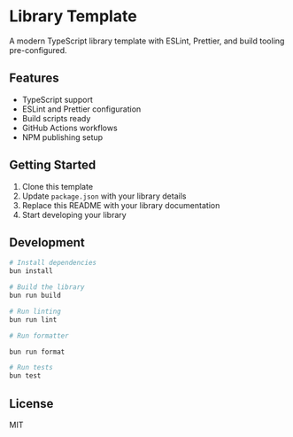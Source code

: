 # Library Template

A modern TypeScript library template with ESLint, Prettier, and build tooling pre-configured.

## Features

- TypeScript support
- ESLint and Prettier configuration
- Build scripts ready
- GitHub Actions workflows
- NPM publishing setup

## Getting Started

1. Clone this template
2. Update `package.json` with your library details
3. Replace this README with your library documentation
4. Start developing your library

## Development

```bash
# Install dependencies
bun install

# Build the library
bun run build

# Run linting
bun run lint

# Run formatter

bun run format

# Run tests
bun test
```

## License

MIT
